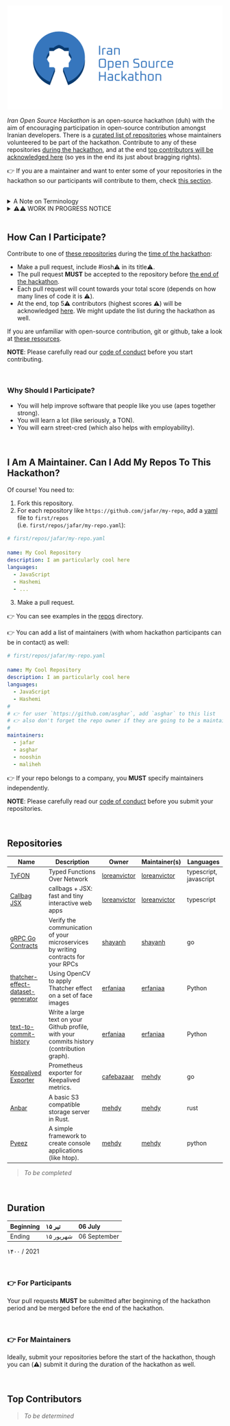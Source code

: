 ![logo](/design/logo/svg/logo-type-dark.svg)

_Iran Open Source Hackathon_ is an open-source hackathon (duh) with the aim of encouraging participation in open-source contribution amongst Iranian developers.
There is a [curated list of repositories][REPOS] whose maintainers volunteered to be part of the hackathon. Contribute to any of these repositories [during the hackathon][DURATION], and at the end [top contributors will be acknowledged here][TOP-CONTS] (so yes in the end its just about bragging rights).

👉 If you are a maintainer and want to enter some of your repositories in the hackathon so our participants will contribute to them, check [this section][MAINTS].

<br>

<details>

<summary>A Note on Terminology</summary>

<br>

> In this readme and in [the code of conduct][COC], keywords **MUST**, **MUST NOT**, **REQUIRED**, **SHALL**, **SHALL NOT**, **SHOULD**, **SHOULD NOT**,
> **RECOMMENDED**, **MAY**, and **OPTIONAL**, when appearing in caps lock and in bold, are to be interpreted as described in [RFC 2119
> (https://tools.ietf.org/html/rfc2119). This is not a software spec document, but still the extra clarity helps avoiding confusion.

<br>

</details>

<details>
  
<summary>
⚠️⚠️ WORK IN PROGRESS NOTICE
</summary>

<br>

> This is work in progress. As long as this notice is up here, any rule, date, information, etc is subject to sudden change without
> any prior notice.
>
> If a piece of information is followed by `⚠️`, then there is a good chance we will change it in near future and current
> information is mostly a placeholder.

<br>

</details>

<br>

## How Can I Participate?

Contribute to one of [these repositories][REPOS] during the [time of the hackathon][DURATION]:

- Make a pull request, include #iosh⚠️ in its title⚠️.
- The pull request **MUST** be accepted to the repository before [the end of the hackathon][DURATION].
- Each pull request will count towards your total score (depends on how many lines of code it is ⚠️).
- At the end, top 5⚠️ contributors (highest scores ⚠️) will be acknowledged [here][TOP-CONTS]. We might update the list during the hackathon as well.

If you are unfamiliar with open-source contribution, git or github, take a look at [these resources][TUTS].

**NOTE**: Please carefully read our [code of conduct][COC] before you start contributing.

<br>

### Why Should I Participate?

- You will help improve software that people like you use (apes together strong).
- You will learn a lot (like seriously, a TON).
- You will earn street-cred (which also helps with employability).

<br>

## I Am A Maintainer. Can I Add My Repos To This Hackathon?

Of course! You need to:

1. Fork this repository.
2. For each repository like `https://github.com/jafar/my-repo`, add a [yaml](https://en.wikipedia.org/wiki/YAML) file to `first/repos` \
  (i.e. `first/repos/jafar/my-repo.yaml`):
  ```yaml
  # first/repos/jafar/my-repo.yaml
  
  name: My Cool Repository
  description: I am particularly cool here
  languages:
    - JavaScript
    - Hashemi
    - ...
  ```
3. Make a pull request.

👉 You can see examples in the [repos](/first/repos) directory.

👉 You can add a list of maintainers (with whom hackathon participants can be in contact) as well:
```yaml
# first/repos/jafar/my-repo.yaml

name: My Cool Repository
description: I am particularly cool here
languages:
  - JavaScript
  - Hashemi
#
# 👉 for user `https://github.com/asghar`, add `asghar` to this list
# 👉 also don't forget the repo owner if they are going to be a maintainer as well
#
maintainers:
  - jafar
  - asghar
  - nooshin
  - maliheh
```

👉 If your repo belongs to a company, you **MUST** specify maintainers independently.

**NOTE**: Please carefully read our [code of conduct][COC] before you submit your repositories.

<br>

## Repositories

<!-- Repos Table -->
 | Name | Description | Owner | Maintainer(s) | Languages | 
 | --- | --- | --- | --- | --- | 
 | [TyFON](https://github.com/loreanvictor/tyfon) | Typed Functions Over Network | [loreanvictor](https://github.com/loreanvictor) | [loreanvictor](https://github.com/loreanvictor) | typescript, javascript | 
 | [Callbag JSX](https://github.com/loreanvictor/callbag-jsx) | callbags + JSX: fast and tiny interactive web apps | [loreanvictor](https://github.com/loreanvictor) | [loreanvictor](https://github.com/loreanvictor) | typescript | 
 | [gRPC Go Contracts](https://github.com/shayanh/grpc-go-contracts) | Verify the communication of your microservices by writing contracts for your RPCs | [shayanh](https://github.com/shayanh) | [shayanh](https://github.com/shayanh) | go | 
 | [thatcher-effect-dataset-generator](https://github.com/erfaniaa/thatcher-effect-dataset-generator) | Using OpenCV to apply Thatcher effect on a set of face images | [erfaniaa](https://github.com/erfaniaa) | [erfaniaa](https://github.com/erfaniaa) | Python | 
 | [text-to-commit-history](https://github.com/erfaniaa/text-to-commit-history) | Write a large text on your Github profile, with your commits history (contribution graph). | [erfaniaa](https://github.com/erfaniaa) | [erfaniaa](https://github.com/erfaniaa) | Python | 
 | [Keepalived Exporter](https://github.com/cafebazaar/keepalived-exporter) | Prometheus exporter for Keepalived metrics. | [cafebazaar](https://github.com/cafebazaar) | [mehdy](https://github.com/mehdy) | go | 
 | [Anbar](https://github.com/mehdy/anbar) | A basic S3 compatible storage server in Rust. | [mehdy](https://github.com/mehdy) | [mehdy](https://github.com/mehdy) | rust | 
 | [Pyeez](https://github.com/mehdy/pyeez) | A simple framework to create console applications (like htop). | [mehdy](https://github.com/mehdy) | [mehdy](https://github.com/mehdy) | python | 
<!-- /Repos Table -->

> _To be completed_

<br>

## Duration

Beginning | تیر ۱۵        | 06 July
----------|:-------------------|:-------------------
Ending    | شهریور ۱۵  | 06 September 

۱۴۰۰ / 2021

<br>

### 👉 For Participants

Your pull requests **MUST** be submitted after beginning of the hackathon period and be merged before the end of the hackathon.

<br>

### 👉 For Maintainers

Ideally, submit your repositories before the start of the hackathon, though you can (⚠️) submit it during the duration of the hackathon as well.

<br>

## Top Contributors

> _To be determined_

<br>

[COC]: /CODE_OF_CONDUCT.md
[TUTS]: /TUTORIALS.md
[REPOS]: #repositories
[DURATION]: #duration
[TOP-CONTS]: #top-contributors
[MAINTS]: #i-am-a-maintainer-can-i-add-my-repos-to-this-hackathon
